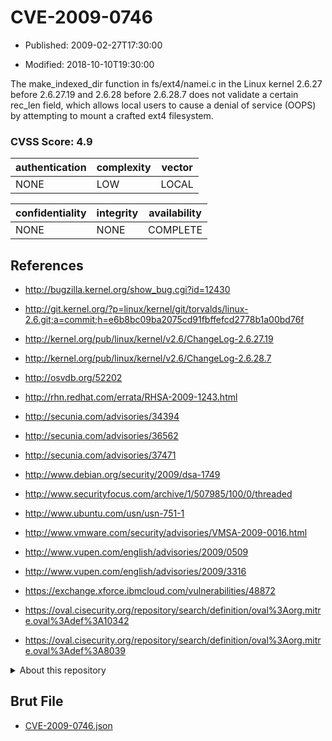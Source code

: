 # CVE-2009-0746

- Published: 2009-02-27T17:30:00

- Modified: 2018-10-10T19:30:00

The make_indexed_dir function in fs/ext4/namei.c in the Linux kernel 2.6.27 before 2.6.27.19 and 2.6.28 before 2.6.28.7 does not validate a certain rec_len field, which allows local users to cause a denial of service (OOPS) by attempting to mount a crafted ext4 filesystem.

### CVSS Score: **4.9**

| authentication | complexity | vector |
| --- | --- | --- |
| NONE | LOW | LOCAL |

| confidentiality | integrity | availability |
| --- | --- | --- |
| NONE | NONE | COMPLETE |

## References

* http://bugzilla.kernel.org/show_bug.cgi?id=12430

* http://git.kernel.org/?p=linux/kernel/git/torvalds/linux-2.6.git;a=commit;h=e6b8bc09ba2075cd91fbffefcd2778b1a00bd76f

* http://kernel.org/pub/linux/kernel/v2.6/ChangeLog-2.6.27.19

* http://kernel.org/pub/linux/kernel/v2.6/ChangeLog-2.6.28.7

* http://osvdb.org/52202

* http://rhn.redhat.com/errata/RHSA-2009-1243.html

* http://secunia.com/advisories/34394

* http://secunia.com/advisories/36562

* http://secunia.com/advisories/37471

* http://www.debian.org/security/2009/dsa-1749

* http://www.securityfocus.com/archive/1/507985/100/0/threaded

* http://www.ubuntu.com/usn/usn-751-1

* http://www.vmware.com/security/advisories/VMSA-2009-0016.html

* http://www.vupen.com/english/advisories/2009/0509

* http://www.vupen.com/english/advisories/2009/3316

* https://exchange.xforce.ibmcloud.com/vulnerabilities/48872

* https://oval.cisecurity.org/repository/search/definition/oval%3Aorg.mitre.oval%3Adef%3A10342

* https://oval.cisecurity.org/repository/search/definition/oval%3Aorg.mitre.oval%3Adef%3A8039

<details>
<summary>About this repository</summary> 

  This repository is part of the project [Live Hack CVE](https://github.com/Live-Hack-CVE). Main website can be found [www.live-hack.org](https://www.live-hack.org) 
  
  Made by [Sn0wAlice](https://github.com/Sn0wAlice) for the people that care about security and need to have a feed of the latest CVEs. Hope you enjoy it, don't forget to star the repo and follow me on [Twitter](https://twitter.com/Sn0wAlice) and [Github](https://github.com/Sn0wAlice). And that is my [personnal website](https://www.alice-snow.me/)

  - [Home Page](https://github.com/Live-Hack-CVE)
  - [Framework](https://github.com/Live-Hack-CVE/cve-framework)
  - [CVE database](https://github.com/Live-Hack-CVE/full_database)
  - [Changelog](https://github.com/Live-Hack-CVE/Changelog)
</details>

## Brut File

* [CVE-2009-0746.json](https://raw.githubusercontent.com/Live-Hack-CVE/full_database/main/cves/2009/CVE-2009-0746.json)

